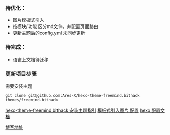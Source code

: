 ### 待优化：
- 图片模板式引入
- 按模块/功能 区分md文件，并配置页面路由
- 更新主题后的config.yml 未同步更新

### 待完成：
- 语雀上文档待迁移


### 更新项目步骤
需要安装主题
```
git clone git@github.com:Ares-X/hexo-theme-freemind.bithack themes/freemind.bithack
```

[hexo-theme-freemind.bithack 安装主题指引](https://ares-x.com/2019/12/29/freemind-bithack-readme-zh/)
[模板式引入图片 配置](https://hexo.io/zh-cn/docs/asset-folders.html#%E6%96%87%E7%AB%A0%E8%B5%84%E6%BA%90%E6%96%87%E4%BB%B6%E5%A4%B9)
[hexo 配置文档](https://hexo.io/zh-cn/docs/configuration)

[博客地址](https://abbyz.js.org/)